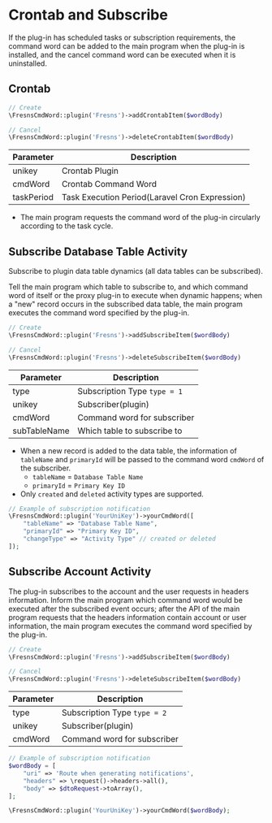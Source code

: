 # Crontab and Subscribe

If the plug-in has scheduled tasks or subscription requirements, the command word can be added to the main program when the plug-in is installed, and the cancel command word can be executed when it is uninstalled.

## Crontab

```php
// Create
\FresnsCmdWord::plugin('Fresns')->addCrontabItem($wordBody)

// Cancel
\FresnsCmdWord::plugin('Fresns')->deleteCrontabItem($wordBody)
```

| Parameter | Description |
| --- | --- |
| unikey | Crontab Plugin |
| cmdWord | Crontab Command Word |
| taskPeriod | Task Execution Period(Laravel Cron Expression) |

- The main program requests the command word of the plug-in circularly according to the task cycle. 

## Subscribe Database Table Activity

Subscribe to plugin data table dynamics (all data tables can be subscribed).

Tell the main program which table to subscribe to, and which command word of itself or the proxy plug-in to execute when dynamic happens; when a "new" record occurs in the subscribed data table, the main program executes the command word specified by the plug-in.

```php
// Create
\FresnsCmdWord::plugin('Fresns')->addSubscribeItem($wordBody)

// Cancel
\FresnsCmdWord::plugin('Fresns')->deleteSubscribeItem($wordBody)
```

| Parameter | Description |
| --- | --- |
| type | Subscription Type `type = 1` |
| unikey | Subscriber(plugin) |
| cmdWord | Command word for subscriber |
| subTableName | Which table to subscribe to |

- When a new record is added to the data table, the information of `tableName` and `primaryId` will be passed to the command word `cmdWord` of the subscriber.
    - `tableName` = `Database Table Name`
    - `primaryId` = `Primary Key ID`
- Only `created` and `deleted` activity types are supported.

```php
// Example of subscription notification
\FresnsCmdWord::plugin('YourUniKey')->yourCmdWord([
    "tableName" => "Database Table Name",
    "primaryId" => "Primary Key ID",
    "changeType" => "Activity Type" // created or deleted
]);
```


## Subscribe Account Activity

The plug-in subscribes to the account and the user requests in headers information. Inform the main program which command word would be executed after the subscribed event occurs; after the API of the main program requests that the headers information contain account or user information, the main program executes the command word specified by the plug-in.

```php
// Create
\FresnsCmdWord::plugin('Fresns')->addSubscribeItem($wordBody)

// Cancel
\FresnsCmdWord::plugin('Fresns')->deleteSubscribeItem($wordBody)
```

| Parameter | Description |
| --- | --- |
| type | Subscription Type `type = 2` |
| unikey | Subscriber(plugin) |
| cmdWord | Command word for subscriber |

```php
// Example of subscription notification
$wordBody = [
    "uri" => 'Route when generating notifications',
    "headers" => \request()->headers->all(),
    "body" => $dtoRequest->toArray(),
];

\FresnsCmdWord::plugin('YourUniKey')->yourCmdWord($wordBody);
```
